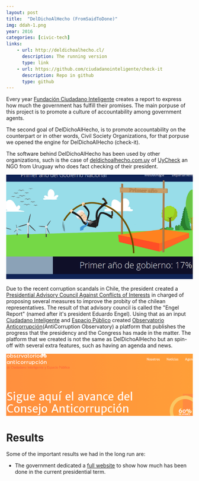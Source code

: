 ```yaml
---
layout: post
title:  "DelDichoAlHecho (FromSaidToDone)"
img: ddah-1.png
year: 2016
categories: [civic-tech]
links: 
    - url: http://deldichoalhecho.cl/
      description: The running version
      type: link
    - url: https://github.com/ciudadanointeligente/check-it
      description: Repo in github
      type: github
---
```

Every year [Fundación Ciudadano Inteligente](http://ciudadanointeligente.org) creates a report to express how much the government has fulfill their promises. The main porpuse of this project is to promote a culture of accountability among government agents.

The second goal of DelDichoAlHecho, is to promote accountability on the counterpart or in other words, Civil Society Organizations, for that porpuse we opened the engine for DelDichoAlHecho (check-it).

The software behind DelDichoAlHecho has been used by other organizations, such is the case of [deldichoalhecho.com.uy](http://1anogobiernonacional.deldichoalhecho.com.uy/) of [UyCheck](http://uycheck.com/noticias/) an NGO from Uruguay who does fact checking of their president.

![](/images/ddah-2.png)

Due to the recent corruption scandals in Chile, the president created a [Presidential Advisory Council Against Conflicts of Interests](http://consejoanticorrupcion.cl/) in charged of proposing several measures to improve the probity of the chilean representatives. The result of that advisory council is called the "Engel Report" (named after it's president Eduardo Engel). Using that as an input [Ciudadano Inteligente](http://ciudadanointeligente.org) and [Espacio Público](http://espaciopublico.cl) created [Observatorio Anticorrupción](http://observatorioanticorrupcion.cl/)(AntiCorruption Observatory) a platform that publishes the progress that the presidency and the Congress has made in the matter. The platform that we created is not the same as DelDichoAlHecho but an spin-off with several extra features, such as having an agenda and news.

![](/images/ddah-3.png)

Results
=======
Some of the important results we had in the long run are:

* The government dedicated a [full website](http://www.cumplimiento.gob.cl/) to show how much has been done in the current presidential term.